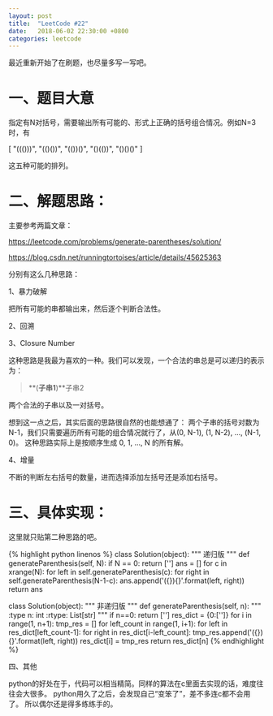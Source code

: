 ```yaml
---
layout: post
title:  "LeetCode #22"
date:   2018-06-02 22:30:00 +0800
categories: leetcode
---
```


最近重新开始了在刷题，也尽量多写一写吧。

# 一、题目大意

指定有N对括号，需要输出所有可能的、形式上正确的括号组合情况。例如N=3时，有

> 
[
  "((()))",
  "(()())",
  "(())()",
  "()(())",
  "()()()"
]

这五种可能的排列。

# 二、解题思路：

主要参考两篇文章：

https://leetcode.com/problems/generate-parentheses/solution/

https://blog.csdn.net/runningtortoises/article/details/45625363

分别有这么几种思路：

1、暴力破解

把所有可能的串都输出来，然后逐个判断合法性。

2、回溯


3、Closure Number

这种思路是我最为喜欢的一种。我们可以发现，一个合法的串总是可以递归的表示为：

>**(**子串1**)**子串2

两个合法的子串以及一对括号。

想到这一点之后，其实后面的思路很自然的也能想通了：
两个子串的括号对数为N-1，我们只需要遍历所有可能的组合情况就行了，从(0, N-1), (1, N-2), ..., (N-1, 0)。
这种思路实际上是按顺序生成 0, 1, ..., N 的所有解。

4、增量

不断的判断左右括号的数量，进而选择添加左括号还是添加右括号。

# 三、具体实现：

这里就只贴第二种思路的吧。

{% highlight python linenos %}
class Solution(object):
    """
    递归版
    """
    def generateParenthesis(self, N):
        if N == 0: return ['']
        ans = []
        for c in xrange(N):
            for left in self.generateParenthesis(c):
                for right in self.generateParenthesis(N-1-c):
                    ans.append('({}){}'.format(left, right))
        return ans

class Solution(object):
    """
    非递归版
    """
    def generateParenthesis(self, n):
        """
        :type n: int
        :rtype: List[str]
        """
        if n==0: return ['']
        res_dict = {0:['']}
        for i in range(1, n+1):
            tmp_res = []
            for left_count in range(1, i+1):
                for left in res_dict[left_count-1]:
                    for right in res_dict[i-left_count]:
                        tmp_res.append('({}){}'.format(left, right))
            res_dict[i] = tmp_res
        return res_dict[n]
{% endhighlight %}

四、其他

python的好处在于，代码可以相当精简。同样的算法在c里面去实现的话，难度往往会大很多。
python用久了之后，会发现自己“变笨了”，差不多连c都不会用了。
所以偶尔还是得多练练手的。

